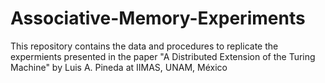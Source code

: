 # Associative-Memory-Experiments
This repository contains the data and procedures to replicate the expermients presented in the paper "A Distributed Extension of the Turing Machine" by Luis A. Pineda at IIMAS, UNAM, México
